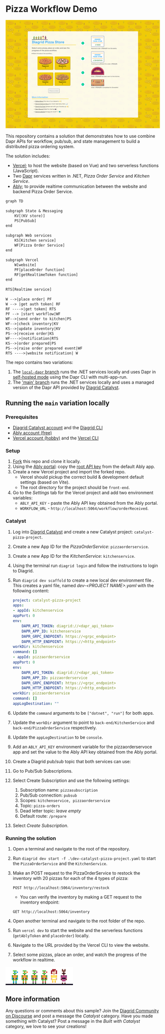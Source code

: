 # Pizza Workflow Demo

![catalyst pizza app](/images/catalyst-pizza-app.png)

This repository contains a solution that demonstrates how to use combine Dapr APIs for workflow,  pub/sub, and state management to build a distributed pizza ordering system.

The solution includes:

- [Vercel](https://vercel.com); to host the website (based on Vue) and two serverless functions (JavaScript).
- Two [Dapr](http://dapr.io) services written in .NET, _Pizza Order Service_ and _Kitchen Service_.
- [Ably](https://ably.com/); to provide realtime communication between the website and backend Pizza Order   Service.

```mermaid
graph TD

subgraph State & Messaging
	KV[(KV store)]
	PS[PubSub]
end

subgraph Web services
	KS[Kitchen service]
	WF[Pizza Order Service]
end

subgraph Vercel
	W[website]
	PF[placeOrder function]
	RF[getRealtimeToken function]
end

RTS[Realtime service]

W -->|place order| PF
W --> |get auth token| RF
RF ---->|get token| RTS
PF --> |start workflow|WF
WF-->|send order to kitchen|PS
WF-->|check inventory|KV
KS-->|update inventory|KV
PS-->|receive order|KS
WF---->|notification|RTS
KS-->|order prepared|PS
PS-->|raise order prepared event|WF
RTS ---->|website notification| W
```

The repo contains two variations:

1. The [`local-dapr` branch](https://github.com/diagrid-labs/catalyst-pizza-demo/tree/local-dapr) runs the .NET services locally and uses Dapr in [self-hosted mode](https://docs.dapr.io/operations/hosting/self-hosted/self-hosted-overview/) using the Dapr CLI with multi-app-run.
2. The ['main' branch](https://github.com/diagrid-labs/catalyst-pizza-demo/tree/main) runs the .NET services locally and uses a managed version of the Dapr API provided by [Diagrid Catalyst](https://www.diagrid.io/catalyst).

## Running the `main` variation locally

### Prerequisites

- [Diagrid Catalyst account](https://catalyst.diagrid.io/) and the [Diagrid CLI](https://docs.dapr.io/getting-started/install-dapr-cli/)
- [Ably account (free)](https://www.ably.com/signup)
- [Vercel account (hobby)](https://vercel.com/signup) and the [Vercel CLI](https://vercel.com/docs/cli)

### Setup

1. [Fork](https://github.com/diagrid-labs/catalyst-pizza-demo/fork) this repo and clone it locally.
2. Using the [Ably portal](https://ably.com/accounts/): copy the [root API key](https://ably.com/docs/ids-and-keys#api-key) from the default Ably app.
3. Create a new Vercel project and import the forked repo.
   - Vercel should pickup the correct build & development default settings (based on Vite).
   - The root directory for the project should be `front-end`.
4. Go to the *Settings* tab for the Vercel project and add two environment variables:
   - `ABLY_API_KEY` - paste the Ably API key obtained from the Ably portal.
   - `WORKFLOW_URL` - `http://localhost:5064/workflow/orderReceived`.

### Catalyst

1. Log into [Diagrid Catalyst](https://catalyst.diagrid.io/) and create a new Catalyst project: `catalyst-pizza-project`.
2. Create a new App ID for the *PizzaOrderService*: `pizzaorderservice`.
3. Create a new App ID for the *KitchenService*: `kitchenservice`.
4. Using the terminal run `diagrid login` and follow the instructions to login to Diagrid.
5. Run `diagrid dev scaffold` to create a new local dev environment file . This creates a yaml file, named *dev-\<PROJECT NAME\>.yaml* with the following content:

	```yaml
	project: catalyst-pizza-project
	apps:
	- appId: kitchenservice
	appPort: 0
	env:
		DAPR_API_TOKEN: diagrid://<dapr_api_token>
		DAPR_APP_ID: kitchenservice
		DAPR_GRPC_ENDPOINT: https://<grpc_endpoint>
		DAPR_HTTP_ENDPOINT: https://<http_endpoint>
	workDir: kitchenservice
	command: []
	- appId: pizzaorderservice
	appPort: 0
	env:
		DAPR_API_TOKEN: diagrid://<dapr_api_token>
		DAPR_APP_ID: pizzaorderservice
		DAPR_GRPC_ENDPOINT: https://<grpc_endpoint>
		DAPR_HTTP_ENDPOINT: https://<http_endpoint>
	workDir: pizzaorderservice
	command: []
	appLogDestination: ""
	```

6. Update the `command` arguments to be `["dotnet", "run"]` for both apps.
7. Update the `workDir` argument to point to `back-end/KitchenService` and `back-end/PizzaOrderService` respectively.
8. Update the `appLogDestination` to be `console`.
9. Add an `ABLY_API_KEY` environment variable for the pizzaorderservoce app and set the value to the Ably API key obtained from the Ably portal.
10. Create a Diagrid pub/sub topic that both services can use:
   1. Go to Pub/Sub Subscriptions.
   2. Select Create Subscription and use the following settings:
	  1. Subscription name: `pizzasubscription`
	  2. Pub/Sub connection: `pubsub`
	  3. Scopes: `kitchenservice, pizzaorderservice`
	  4. Topic: `pizza-orders`
	  5. Dead letter topic: *leave empty*
	  6. Default route: `/prepare`
   3. Select *Create Subscription*.

### Running the solution

1. Open a terminal and navigate to the root of the repository.
2. Run `diagrid dev start -f .\dev-catalyst-pizza-project.yaml` to start the `PizzaOrderService` and the `KitchenService`.
3. Make an POST request to the PizzaOrderService to restock the inventory with 20 pizzas for each of the 4 types of pizza:

   ```http
   POST http://localhost:5064/inventory/restock
   ```

   - You can verify the inventory by making a GET request to the inventory endpoint:

   ```http
   GET http://localhost:5064/inventory
   ```

4. Open another terminal and navigate to the root folder of the repo.
5. Run `vercel dev` to start the website and the serverless functions (`getAblyToken` and `placeOrder`) locally.
6. Navigate to the URL provided by the Vercel CLI to view the website.
7. Select some pizzas, place an order, and watch the progress of the workflow in realtime.

![tmnt](/images/tmnt.gif)

## More information

Any questions or comments about this sample? Join the [Diagrid Community on Discourse](https://community.diagrid.io/invites/fAUrdyBbie) and post a message the *Catalyst* category.
Have you made something with Catalyst? Post a message in the *Built with Catalyst* category, we love to see your creations!
